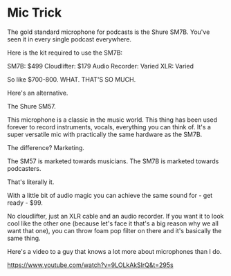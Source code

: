 # Mic Trick

The gold standard microphone for podcasts is the Shure SM7B. You've seen it in every single podcast everywhere. 

Here is the kit required to use the SM7B:

SM7B: $499
Cloudlifter: $179
Audio Recorder: Varied
XLR: Varied

So like $700-800. WHAT. THAT'S SO MUCH.

Here's an alternative.

The Shure SM57. 

This microphone is a classic in the music world. This thing has been used forever to record instruments, vocals, everything you can think of. It's a super versatile mic with practically the same hardware as the SM7B. 

The difference? Marketing.

The SM57 is marketed towards musicians. The SM7B is marketed towards podcasters.

That's literally it. 

With a little bit of audio magic you can achieve the same sound for - get ready - $99.

No cloudlifter, just an XLR cable and an audio recorder. If you want it to look cool like the other one (because let's face it that's a big reason why we all want that one), you can throw foam pop filter on there and it's basically the same thing. 

Here's a video to a guy that knows a lot more about microphones than I do. 

https://www.youtube.com/watch?v=9LOLkAkSlrQ&t=295s